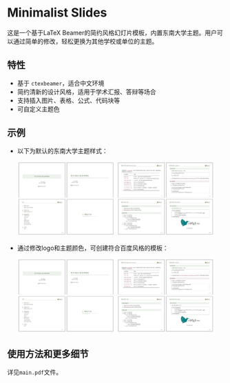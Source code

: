 # Minimalist Slides

这是一个基于LaTeX Beamer的简约风格幻灯片模板，内置东南大学主题。用户可以通过简单的修改，轻松更换为其他学校或单位的主题。

## 特性

- 基于 `ctexbeamer`，适合中文环境
- 简约清新的设计风格，适用于学术汇报、答辩等场合
- 支持插入图片、表格、公式、代码块等
- 可自定义主题色

## 示例

- 以下为默认的东南大学主题样式：

<p align="center">
  <img alt="Light" src="imgs/template1_1.jpg" width="45%">
  <img alt="Dark" src="imgs/template1_2.jpg" width="45%">
</p>

- 通过修改logo和主题颜色，可创建符合百度风格的模板：

<p align="center">
  <img alt="Light" src="imgs/template1_1.jpg" width="45%">
  <img alt="Dark" src="imgs/template1_2.jpg" width="45%">
</p>

## 使用方法和更多细节

详见`main.pdf`文件。